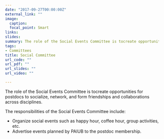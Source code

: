 ```yaml
---
date: "2017-09-27T00:00:00Z"
external_link: ""
image:
  caption: 
  focal_point: Smart
links:
slides: 
summary: The role of the Social Events Committee is tocreate opportunities for postdocs to socialize, network, and form friendships and collaborations across disciplines.
tags:
- Committees
title: Social Committee
url_code: ""
url_pdf: ""
url_slides: ""
url_video: ""

---
```

The role of the Social Events Committee is tocreate opportunities for postdocs to socialize, network, and form friendships and collaborations across disciplines.

The responsibilities of the Social Events Committee include:
* Organize social events such as happy hour, coffee hour, group activities, etc.
* Advertise events planned by PAIUB to the postdoc membership.



